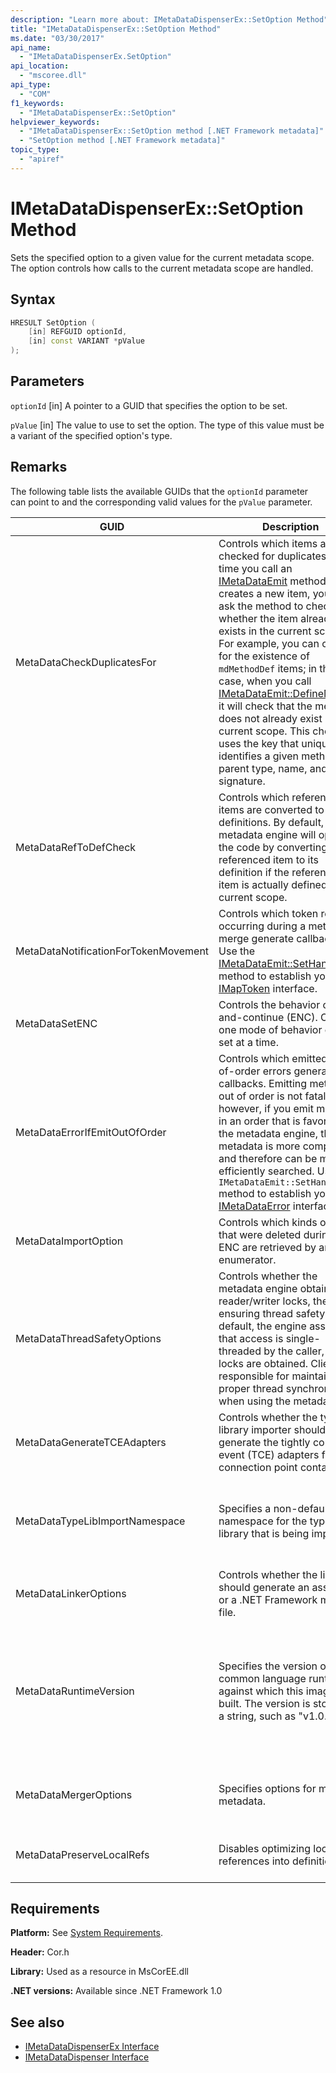 ```yaml
---
description: "Learn more about: IMetaDataDispenserEx::SetOption Method"
title: "IMetaDataDispenserEx::SetOption Method"
ms.date: "03/30/2017"
api_name:
  - "IMetaDataDispenserEx.SetOption"
api_location:
  - "mscoree.dll"
api_type:
  - "COM"
f1_keywords:
  - "IMetaDataDispenserEx::SetOption"
helpviewer_keywords:
  - "IMetaDataDispenserEx::SetOption method [.NET Framework metadata]"
  - "SetOption method [.NET Framework metadata]"
topic_type:
  - "apiref"
---
```

# IMetaDataDispenserEx::SetOption Method

Sets the specified option to a given value for the current metadata scope. The option controls how calls to the current metadata scope are handled.

## Syntax

```cpp
HRESULT SetOption (
    [in] REFGUID optionId,
    [in] const VARIANT *pValue
);
```

## Parameters

 `optionId`
 [in] A pointer to a GUID that specifies the option to be set.

 `pValue`
 [in] The value to use to set the option. The type of this value must be a variant of the specified option's type.

## Remarks

 The following table lists the available GUIDs that the `optionId` parameter can point to and the corresponding valid values for the `pValue` parameter.

|GUID|Description|`pValue` Parameter|
|----------|-----------------|------------------------|
|MetaDataCheckDuplicatesFor|Controls which items are checked for duplicates. Each time you call an [IMetaDataEmit](imetadataemit-interface.md) method that creates a new item, you can ask the method to check whether the item already exists in the current scope. For example, you can check for the existence of `mdMethodDef` items; in this case, when you call [IMetaDataEmit::DefineMethod](imetadataemit-definemethod-method.md), it will check that the method does not already exist in the current scope. This check uses the key that uniquely identifies a given method: parent type, name, and signature.|Must be a variant of type UI4, and must contain a combination of the values of the [CorCheckDuplicatesFor](../../../framework/unmanaged-api/metadata/corcheckduplicatesfor-enumeration.md) enumeration.|
|MetaDataRefToDefCheck|Controls which referenced items are converted to definitions. By default, the metadata engine will optimize the code by converting a referenced item to its definition if the referenced item is actually defined in the current scope.|Must be a variant of type UI4, and must contain a combination of the values of the [CorRefToDefCheck](../../../framework/unmanaged-api/metadata/correftodefcheck-enumeration.md) enumeration.|
|MetaDataNotificationForTokenMovement|Controls which token remaps occurring during a metadata merge generate callbacks. Use the [IMetaDataEmit::SetHandler](imetadataemit-sethandler-method.md) method to establish your [IMapToken](../../../framework/unmanaged-api/metadata/imaptoken-interface.md) interface.|Must be a variant of type UI4, and must contain a combination of the values of the [CorNotificationForTokenMovement](../../../framework/unmanaged-api/metadata/cornotificationfortokenmovement-enumeration.md) enumeration.|
|MetaDataSetENC|Controls the behavior of edit-and-continue (ENC). Only one mode of behavior can be set at a time.|Must be a variant of type UI4, and must contain a value of the [CorSetENC](../../../framework/unmanaged-api/metadata/corsetenc-enumeration.md) enumeration. The value is not a bitmask.|
|MetaDataErrorIfEmitOutOfOrder|Controls which emitted-out-of-order errors generate callbacks. Emitting metadata out of order is not fatal; however, if you emit metadata in an order that is favored by the metadata engine, the metadata is more compact and therefore can be more efficiently searched. Use the `IMetaDataEmit::SetHandler` method to establish your [IMetaDataError](imetadataerror-interface.md) interface.|Must be a variant of type UI4, and must contain a combination of the values of the [CorErrorIfEmitOutOfOrder](../../../framework/unmanaged-api/metadata/corerrorifemitoutoforder-enumeration.md) enumeration.|
|MetaDataImportOption|Controls which kinds of items that were deleted during an ENC are retrieved by an enumerator.|Must be a variant of type UI4, and must contain a combination of the values of the [CorImportOptions Enumeration](../../../framework/unmanaged-api/metadata/corimportoptions-enumeration.md) enumeration.|
|MetaDataThreadSafetyOptions|Controls whether the metadata engine obtains reader/writer locks, thereby ensuring thread safety. By default, the engine assumes that access is single-threaded by the caller, so no locks are obtained. Clients are responsible for maintaining proper thread synchronization when using the metadata API.|Must be a variant of type UI4, and must contain a value of the [CorThreadSafetyOptions](../../../framework/unmanaged-api/metadata/corthreadsafetyoptions-enumeration.md) enumeration. The value is not a bitmask.|
|MetaDataGenerateTCEAdapters|Controls whether the type library importer should generate the tightly coupled event (TCE) adapters for COM connection point containers.|Must be a variant of type BOOL. If `pValue` is set to `true`, the type library importer generates the TCE adapters.|
|MetaDataTypeLibImportNamespace|Specifies a non-default namespace for the type library that is being imported.|Must be either a null value or a variant of type BSTR. If `pValue` is a null value, the current namespace is set to null; otherwise, the current namespace is set to the string that is held in the variant's BSTR type.|
|MetaDataLinkerOptions|Controls whether the linker should generate an assembly or a .NET Framework module file.|Must be a variant of type UI4, and must contain a combination of the values of the [CorLinkerOptions](../../../framework/unmanaged-api/metadata/corlinkeroptions-enumeration.md) enumeration.|
|MetaDataRuntimeVersion|Specifies the version of the common language runtime against which this image was built. The version is stored as a string, such as "v1.0.3705".|Must be a null value, a VT_EMPTY value, or a variant of type BSTR. If `pValue` is null, the runtime version is set to null. If `pValue` is VT_EMPTY, the version is set to a default value, which is drawn from the version of Mscorwks.dll within which the metadata code is running. Otherwise, the runtime version is set to the string that is held in the variant's BSTR type.|
|MetaDataMergerOptions|Specifies options for merging metadata.|Must be a variant of type UI4, and must contain a combination of the values of the `MergeFlags` enumeration, which is described in the CorHdr.h file.|
|MetaDataPreserveLocalRefs|Disables optimizing local references into definitions.|Must contain a combination of the values of the [CorLocalRefPreservation](../../../framework/unmanaged-api/metadata/corlocalrefpreservation-enumeration.md) enumeration.|

## Requirements

 **Platform:** See [System Requirements](../../../framework/get-started/system-requirements.md).

 **Header:** Cor.h

 **Library:** Used as a resource in MsCorEE.dll

 **.NET versions:** Available since .NET Framework 1.0

## See also

- [IMetaDataDispenserEx Interface](imetadatadispenserex-interface.md)
- [IMetaDataDispenser Interface](imetadatadispenser-interface.md)
